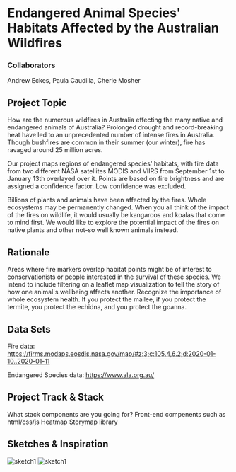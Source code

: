 # Endangered Animal Species' Habitats Affected by the Australian Wildfires

### Collaborators
Andrew Eckes, Paula Caudilla, Cherie Mosher


## Project Topic
How are the numerous wildfires in Australia effecting the many native and endangered animals of Australia? Prolonged drought and record-breaking heat have led to an unprecedented number of intense fires in Australia.  Though bushfires are common in their summer (our winter), fire has ravaged around 25 million acres.  

Our project maps regions of endangered species' habitats, with fire data from two different NASA satellites MODIS and VIIRS from September 1st to January 13th overlayed over it. Points are based on fire brightness and are assigned a confidence factor.  Low confidence was excluded.  

Billions of plants and animals have been affected by the fires. Whole ecosystems may be permanently changed. When you all think of the impact of the fires on wildlife, it would usually be kangaroos and koalas that come to mind first. We would like to explore the potential impact of the fires on native plants and other not-so well known animals instead.


## Rationale 
Areas where fire markers overlap habitat points might be of interest to conservationists or people interested in the survival of these species. We intend to include filtering on a leaflet map visualization to tell the story of how one animal's wellbeing affects another. Recognize the importance of whole ecosystem health. If you protect the mallee, if you protect the termite, you protect the echidna, and you protect the goanna.


## Data Sets
Fire data: 
https://firms.modaps.eosdis.nasa.gov/map/#z:3;c:105.4,6.2;d:2020-01-10..2020-01-11

Endangered Species data: 
https://www.ala.org.au/


## Project Track & Stack

What stack components are you going for?
Front-end compenents such as html/css/js 
Heatmap
Storymap library


## Sketches & Inspiration

![sketch1](https://github.com/pcaudilla/Group_Project_2/tree/master/images/plan_sketch.jpg)
![sketch1](https://github.com/pcaudilla/Group_Project_2/tree/master/images/sketch2.jpg)



